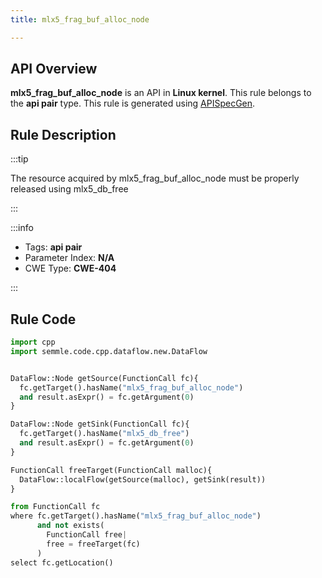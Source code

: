 ```yaml
---
title: mlx5_frag_buf_alloc_node

---
```



## API Overview
**mlx5_frag_buf_alloc_node** is an API in **Linux kernel**. This rule belongs to the **api pair** type. This rule is generated using [APISpecGen](../../tools/APISpecGen).
## Rule Description

:::tip

The resource acquired by mlx5_frag_buf_alloc_node must be properly released using mlx5_db_free

:::

:::info

- Tags: **api pair**
- Parameter Index: **N/A**
- CWE Type: **CWE-404**

:::

## Rule Code
```python
import cpp
import semmle.code.cpp.dataflow.new.DataFlow


DataFlow::Node getSource(FunctionCall fc){
  fc.getTarget().hasName("mlx5_frag_buf_alloc_node")
  and result.asExpr() = fc.getArgument(0)
}

DataFlow::Node getSink(FunctionCall fc){
  fc.getTarget().hasName("mlx5_db_free")
  and result.asExpr() = fc.getArgument(0)
}

FunctionCall freeTarget(FunctionCall malloc){
  DataFlow::localFlow(getSource(malloc), getSink(result))
}

from FunctionCall fc
where fc.getTarget().hasName("mlx5_frag_buf_alloc_node")
      and not exists(
        FunctionCall free| 
        free = freeTarget(fc)
      )
select fc.getLocation()

    
```